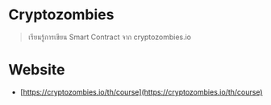 # Cryptozombies

> เรียนรู้การเขียน Smart Contract จาก cryptozombies.io

# Website 

- [https://cryptozombies.io/th/course](https://cryptozombies.io/th/course)
